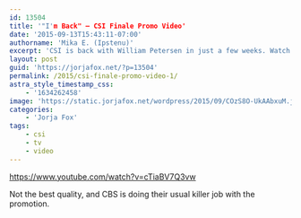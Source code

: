 ```yaml
---
id: 13504
title: '"I'm Back" — CSI Finale Promo Video'
date: '2015-09-13T15:43:11-07:00'
authorname: 'Mika E. (Ipstenu)'
excerpt: 'CSI is back with William Petersen in just a few weeks. Watch the first promo video now.'
layout: post
guid: 'https://jorjafox.net/?p=13504'
permalink: /2015/csi-finale-promo-video-1/
astra_style_timestamp_css:
    - '1634262458'
image: 'https://static.jorjafox.net/wordpress/2015/09/COzS8O-UkAAbxuM.jpg'
categories:
    - 'Jorja Fox'
tags:
    - csi
    - tv
    - video
---
```


https://www.youtube.com/watch?v=cTiaBV7Q3vw

Not the best quality, and CBS is doing their usual killer job with the promotion.
